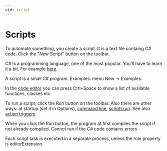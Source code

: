 ```yaml
---
uid: script
---
```


# Scripts

To automate something, you create a script. It is a text file containg C# code. Click the "New Script" button on the toolbar.

C# is a programming language, one of the most popular. You'll have to learn it a bit. For example [here](https://docs.microsoft.com/en-us/dotnet/csharp/).

A script is a small C# program. Examples: menu New -> Examples.

In the [code editor](xref:code_editor) you can press Ctrl+Space to show a list of available functions, classes etc.

To run a script, click the Run button on the toolbar. Also there are other ways: at startup (set it in Options), [command line](xref:command_line), [scriptt.run](). See also [action triggers](xref:Au.Triggers.ActionTriggers).

When you click the Run button, the program at first compiles the script if not already compiled. Cannot run if the C# code contains errors.

Each script task is executed in a separate process, unless the role property is editorExtension.
